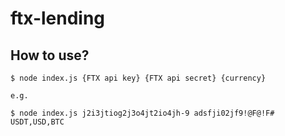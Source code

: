 # ftx-lending

## How to use?

```
$ node index.js {FTX api key} {FTX api secret} {currency}

e.g.

$ node index.js j2i3jtiog2j3o4jt2io4jh-9 adsfji02jf9!@F@!F# USDT,USD,BTC
```
